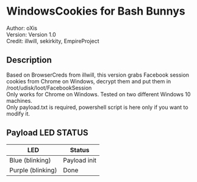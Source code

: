 # WindowsCookies for Bash Bunnys

Author: oXis    
Version: Version 1.0    
Credit: illwill, sekirkity, EmpireProject     

## Description

Based on BrowserCreds from illwill, this version grabs Facebook session cookies from Chrome on Windows, decrypt them and put them in /root/udisk/loot/FacebookSession    
Only works for Chrome on Windows. Tested on two different Windows 10 machines.    
Only payload.txt is required, powershell script is here only if you want to modify it.    

## Payload LED STATUS

| LED              | Status                                 |
| ---------------- | -------------------------------------- |
| Blue (blinking)  | Payload init                           |
| Purple (blinking)| Done               				    |
